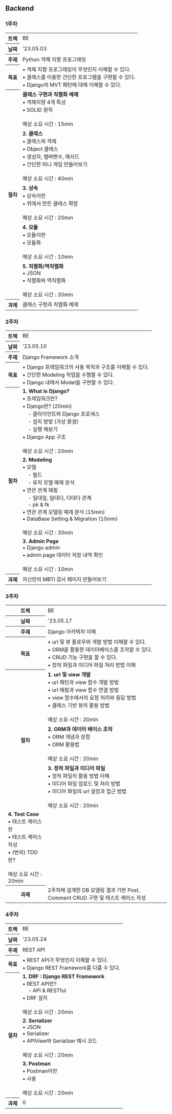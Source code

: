 ## Backend

### 1주차

<table>
    <tbody>
        <tr>
            <th>트랙</th>
            <td>BE</td>
        </tr>
        <tr>
            <th>날짜</th>
            <td>'23.05.03</td>
        </tr>
        <tr>
            <th>주제</th>
            <td>Python 객체 지향 프로그래밍</td>
        </tr>
        <tr>
            <th>목표</th>
            <td>
                • 객체 지향 프로그래밍이 무엇인지 이해할 수 있다.<br/>
                • 클래스를 이용한 간단한 프로그램을 구현할 수 있다.<br/>
                • Django의 MVT 패턴에 대해 이해할 수 있다.<br/>
            </td>
        </tr>
        <tr>
            <th rowspan="5">절차</th>
            <td>
                <strong>클래스 구현과 직렬화 예제 </strong><br/>
                • 객체지향 4개 특성<br/>
                • SOLID 원칙<br/>
                <br/>
                예상 소요 시간 : 15min
            </td>
        </tr>
        <tr>
            <td>
                <strong>2. 클래스</strong><br/>
                • 클래스와 객체<br/>
                • Object 클래스 <br/>
                • 생성자, 멤버변수, 메서드<br/>
                • 간단한 미니 게임 만들어보기<br/>
                <br/>
                예상 소요 시간 : 40min
            </td>
        </tr>
        <tr>
            <td>
                <strong>3. 상속</strong><br/>
                • 상속이란<br/>
                • 위에서 만든 클래스 확장<br/>
                <br/>
                예상 소요 시간 : 20min
            </td>
        </tr>
        <tr>
            <td>
                <strong>4. 모듈</strong><br/>
                • 모듈이란<br/>
                • 모듈화<br/>
                <br/>
                예상 소요 시간 : 10min
            </td>
        </tr>
        <tr>
            <td>
                <strong>5. 직렬화/역직렬화</strong><br/>
                • JSON<br/>
                • 직렬화와 역직렬화<br/>
                <br/>
                예상 소요 시간 : 30min
            </td>
        </tr>
        <tr>
            <th>과제</th>
            <td>클래스 구현과 직렬화 예제 </td>
        </tr>
    </tbody>
</table>

### 2주차

<table>
    <tbody>
        <tr>
            <th>트랙</th>
            <td>BE</td>
        </tr>
        <tr>
            <th>날짜</th>
            <td>'23.05.10</td>
        </tr>
        <tr>
            <th>주제</th>
            <td>Django Framework 소개</td>
        </tr>
        <tr>
            <th>목표</th>
            <td>
            • Django 프레임워크의 사용 목적과 구조를 이해할 수 있다.<br/>
            • 간단한 Modeling 작업을 수행할 수 있다.<br/>
            • Django 내에서 Model을 구현할 수 있다.<br/>
            </td>
        </tr>
        <tr>
            <th rowspan="3">절차</th>
            <td>
                <strong>1. What is Django?</strong><br/>
                • 프레임워크란? <br/>
                • Django란? (20min)<br/>
                    &nbsp;&nbsp;&nbsp;
                   - 클라이언트와 Django 프로세스<br/>
                   &nbsp;&nbsp;&nbsp;
                   - 설치 방법 (가상 환경)<br/>
                   &nbsp;&nbsp;&nbsp;
                   - 실행 해보기<br/>
                • Django App 구조<br/>
                <br/>
                예상 소요 시간 : 20min
            </td>
        </tr>
        <tr>
            <td>
                <strong>2. Modeling</strong><br/>
                • 모델<br/>
                    &nbsp;&nbsp;&nbsp;
                   - 필드<br/>
                    &nbsp;&nbsp;&nbsp;
                   - 유저 모델 예제 분석<br/>
                • 연관 관계 매핑<br/>
                    &nbsp;&nbsp;&nbsp;
                   - 일대일, 일대다, 다대다 관계<br/>
                    &nbsp;&nbsp;&nbsp;
                   - pk & fk<br/>
                • 연관 관계 모델링 예제 분석 (15min)<br/>
                • DataBase Setting & Migration (10min)<br/>
                <br/>
                예상 소요 시간 : 30min
            </td>
        </tr>
        <tr>
            <td>
                <strong>3. Admin Page</strong><br/>
                • Django admin<br/>
                • admin page 데이터 저장 내역 확인 <br/>
                <br/>
                예상 소요 시간 : 10min
            </td>
        </tr>
        <tr>
            <th>과제</th>
            <td>자신만의 MBTI 검사 페이지 만들어보기</td>
        </tr>
    </tbody>
</table>

### 3주차

<table>
    <tbody>
        <tr>
            <th>트랙</th>
            <td>BE</td>
        </tr>
        <tr>
            <th>날짜</th>
            <td>'23.05.17</td>
        </tr>
        <tr>
            <th>주제</th>
            <td>Django 아키텍처 이해</td>
        </tr>
        <tr>
            <th>목표</th>
            <td>
            • url 및 뷰 플로우와 개발 방법 이해할 수 있다.<br/>
            • ORM을 활용한 데이터베이스를 조작할 수 있다.<br/>
            • CRUD 기능 구현을 할 수 있다.<br/>
            • 정적 파일과 미디어 파일 처리 방법 이해<br/>
            </td>
        </tr>
        <tr>
            <th rowspan="3">절차</th>
            <td>
                <strong>1. url 및 view 개발</strong><br/>
                • url 패턴과 view 함수 개발 방법<br/>
                • url 매핑과 view 함수 연결 방법<br/>
                • view 함수에서의 요청 처리와 응답 방법<br/>
                • 클래스 기반 뷰의 활용 방법<br/>
                <br/>
                예상 소요 시간 : 20min
            </td>
        </tr>
        <tr>
            <td>
                <strong>2. ORM과 데이터 베이스 조작</strong><br/>
                • ORM 개념과 장점<br/>
                • ORM 활용법<br/>
                <br/>
                예상 소요 시간 : 20min
            </td>
        </tr>
        <tr>
            <td>
                <strong>3. 정적 파일과 미디어 파일</strong><br/>
                • 정적 파일의 활용 방법 이해 <br/>
                • 미디어 파일 업로드 및 처리 방법<br/>
                • 미디어 파일의 url 설정과 접근 방법<br/>
                <br/>
                예상 소요 시간 : 20min
            </td>
        </tr>
        <tr>
            <td>
                <strong>4. Test Case</strong><br/>
                • 테스트 케이스란<br/>
                • 테스트 케이스 작성<br/>
                • (번외) TDD란?<br/>
                <br/>
                예상 소요 시간 : 20min
            </td>
        </tr>
        <tr>
            <th>과제</th>
            <td>2주차에 설계한 DB 모델링 결과 기반 Post, Comment CRUD 구현 및 테스트 케이스 작성</td>
        </tr>
    </tbody>
</table>

### 4주차

<table>
    <tbody>
        <tr>
            <th>트랙</th>
            <td>BE</td>
        </tr>
        <tr>
            <th>날짜</th>
            <td>'23.05.24</td>
        </tr>
        <tr>
            <th>주제</th>
            <td>REST API</td>
        </tr>
        <tr>
            <th>목표</th>
            <td>
            • REST API가 무엇인지 이해할 수 있다.<br/>
            • Django REST Framework를 다룰 수 있다.<br/>
            </td>
        </tr>
        <tr>
            <th rowspan="3">절차</th>
            <td>
                <strong>1. DRF : Django REST Framework</strong><br/>
                • REST API란?<br/>
                &nbsp;&nbsp;&nbsp;
                    - API & RESTful<br/>
                • DRF 설치<br/>
                <br/>
                예상 소요 시간 : 20min
            </td>
        </tr>
        <tr>
            <td>
                <strong>2. Serializer</strong><br/>
                • JSON<br/>
                • Serializer<br/>
                • APIView와 Serializer 예시 코드<br/>
                <br/>
                예상 소요 시간 : 20min
            </td>
        </tr>
        <tr>
            <td>
                <strong>3. Postman </strong><br/>
                • Postman이란<br/>
                • 사용<br/>
                <br/>
                예상 소요 시간 : 20min
            </td>
        </tr>
        <tr>
            <th>과제</th>
            <td>0</td>
        </tr>
    </tbody>
</table>